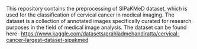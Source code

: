 This repository contains the preprocessing of SIPaKMeD dataset, which is used for the classification of cervical cancer in medical imaging. The dataset is a collection of annotated images specifically curated for research purposes in the field of medical image analysis.
The dataset can be found here- https://www.kaggle.com/datasets/prahladmehandiratta/cervical-cancer-largest-dataset-sipakmed
